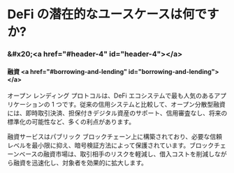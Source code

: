 <h1>DeFi の潜在的なユースケースは何ですか? </h1>
<h3>&amp;#x20;&lt;a href=&quot;#header-4&quot; id=&quot;header-4&quot;&gt;&lt;/a&gt;</h3>
<h4>融資 &lt;a href=&quot;#borrowing-and-lending&quot; id=&quot;borrowing-and-lending&quot;&gt;&lt;/a&gt;</h4>
<p>オープン レンディング プロトコルは、DeFi エコシステムで最も人気のあるアプリケーションの 1 つです。従来の信用システムと比較して、オープン分散型融資には、即時取引決済、担保付きデジタル資産のサポート、信用審査なし、将来の標準化の可能性など、多くの利点があります。 </p>
<p>融資サービスはパブリック ブロックチェーン上に構築されており、必要な信頼レベルを最小限に抑え、暗号検証方法によって保護されています。ブロックチェーンベースの融資市場は、取引相手のリスクを軽減し、借入コストを削減しながら融資を迅速化し、対象者を効果的に拡大します。 </p>